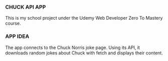 ### CHUCK API APP

This is my school project under the Udemy Web Developer Zero To Mastery course.

### APP IDEA 

The app connects to the Chuck Norris joke page. Using its API, it downloads random jokes about Chuck with fetch and displays their content.
